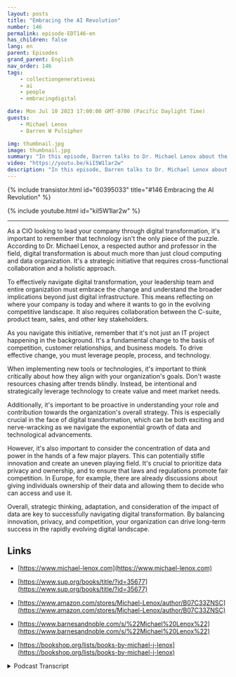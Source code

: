 ```yaml
---
layout: posts
title: "Embracing the AI Revolution"
number: 146
permalink: episode-EDT146-en
has_children: false
lang: en
parent: Episodes
grand_parent: English
nav_order: 146
tags:
    - collectiongenerativeai
    - ai
    - people
    - embracingdigital

date: Mon Jul 10 2023 17:00:00 GMT-0700 (Pacific Daylight Time)
guests:
    - Michael Lenox
    - Darren W Pulsipher

img: thumbnail.jpg
image: thumbnail.jpg
summary: "In this episode, Darren talks to Dr. Michael Lenox about the emerging AI revolution and how to embracing it or get destroyed. Michael has just released a new book 'Strategy in the Digital Age: Mastering Digital Transformation'."
video: "https://youtu.be/kiI5W1lar2w"
description: "In this episode, Darren talks to Dr. Michael Lenox about the emerging AI revolution and how to embracing it or get destroyed. Michael has just released a new book 'Strategy in the Digital Age: Mastering Digital Transformation'."
---
```


<div>
{% include transistor.html id="60395033" title="#146 Embracing the AI Revolution" %}

{% include youtube.html id="kiI5W1lar2w" %}
</div>

---

As a CIO looking to lead your company through digital transformation, it's important to remember that technology isn't the only piece of the puzzle. According to Dr. Michael Lenox, a respected author and professor in the field, digital transformation is about much more than just cloud computing and data organization. It's a strategic initiative that requires cross-functional collaboration and a holistic approach.

To effectively navigate digital transformation, your leadership team and entire organization must embrace the change and understand the broader implications beyond just digital infrastructure. This means reflecting on where your company is today and where it wants to go in the evolving competitive landscape. It also requires collaboration between the C-suite, product team, sales, and other key stakeholders.

As you navigate this initiative, remember that it's not just an IT project happening in the background. It's a fundamental change to the basis of competition, customer relationships, and business models. To drive effective change, you must leverage people, process, and technology.

When implementing new tools or technologies, it's important to think critically about how they align with your organization's goals. Don't waste resources chasing after trends blindly. Instead, be intentional and strategically leverage technology to create value and meet market needs.

Additionally, it's important to be proactive in understanding your role and contribution towards the organization's overall strategy. This is especially crucial in the face of digital transformation, which can be both exciting and nerve-wracking as we navigate the exponential growth of data and technological advancements.

However, it's also important to consider the concentration of data and power in the hands of a few major players. This can potentially stifle innovation and create an uneven playing field. It's crucial to prioritize data privacy and ownership, and to ensure that laws and regulations promote fair competition. In Europe, for example, there are already discussions about giving individuals ownership of their data and allowing them to decide who can access and use it.

Overall, strategic thinking, adaptation, and consideration of the impact of data are key to successfully navigating digital transformation. By balancing innovation, privacy, and competition, your organization can drive long-term success in the rapidly evolving digital landscape.

## Links

* [https://www.michael-lenox.com](https://www.michael-lenox.com)

* [https://www.sup.org/books/title/?id=35677](https://www.sup.org/books/title/?id=35677)

* [https://www.amazon.com/stores/Michael-Lenox/author/B07C33ZNSC](https://www.amazon.com/stores/Michael-Lenox/author/B07C33ZNSC)

* [https://www.barnesandnoble.com/s/%22Michael%20Lenox%22](https://www.barnesandnoble.com/s/%22Michael%20Lenox%22)

* [https://bookshop.org/lists/books-by-michael-j-lenox](https://bookshop.org/lists/books-by-michael-j-lenox)



<details>
<summary> Podcast Transcript </summary>

<p></p>

</details>
